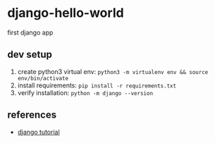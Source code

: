 # django-hello-world
first django app

## dev setup
1. create python3 virtual env: `python3 -m virtualenv env && source env/bin/activate`
1. install requirements: `pip install -r requirements.txt`
1. verify installation: `python -m django --version`

## references
* [django tutorial](https://docs.djangoproject.com/en/3.1/intro/tutorial01/)
